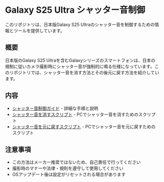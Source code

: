 # Galaxy S25 Ultra シャッター音制御

このリポジトリは、日本版Galaxy S25 Ultraのシャッター音を制御するための情報とツールを提供しています。

## 概要

日本版のGalaxy S25 Ultraを含むGalaxyシリーズのスマートフォンは、日本の規制に従いカメラ撮影時にシャッター音が強制的に鳴る仕様になっています。このリポジトリでは、シャッター音を消す方法とその後元に戻す方法を紹介しています。

## 内容

- [シャッター音制御ガイド](galaxy_shutter_sound_guide.md) - 詳細な手順と説明
- [シャッター音を消すスクリプト](galaxy_shutter_off.sh) - PCでシャッター音を消すためのスクリプト
- [シャッター音を元に戻すスクリプト](galaxy_shutter_on.sh) - PCでシャッター音を元に戻すためのスクリプト

## 注意事項

- この方法はメーカー推奨ではないため、自己責任で行ってください
- 撮影時のマナーや法律・規則を遵守して使用してください
- OSアップデート後は設定がリセットされる場合があります